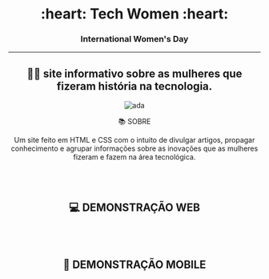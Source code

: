 <div align = "center">
<h1>:heart: Tech Women :heart:</h1>
<h3>International Women's Day  </h3>
  <hr>



## 👩‍💻 site informativo sobre as mulheres que fizeram história na tecnologia.

![ada](https://user-images.githubusercontent.com/61359076/159389825-87bc8a4d-01b9-458f-a4e6-090ac892d5e1.gif)
  
  
  
:books: SOBRE
<br>

<p align="center">Um site feito em HTML e CSS com o intuito de divulgar artigos, propagar conhecimento e agrupar informações sobre as inovações que as mulheres fizeram e fazem na área tecnológica.</p>

 
<br>
<br>

  
  ## :computer: DEMONSTRAÇÃO WEB
  
  




  <br>
  <br>
  
  
  
  
  ## 📱 DEMONSTRAÇÃO MOBILE
  
  



